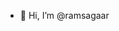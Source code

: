 - 👋 Hi, I’m @ramsagaar


<!---
ramsagaar/ramsagaar is a ✨ special ✨ repository because its `README.md` (this file) appears on your GitHub profile.
You can click the Preview link to take a look at your changes.
--->
